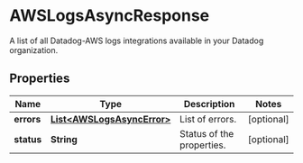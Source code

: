 

# AWSLogsAsyncResponse

A list of all Datadog-AWS logs integrations available in your Datadog organization.

## Properties

Name | Type | Description | Notes
------------ | ------------- | ------------- | -------------
**errors** | [**List&lt;AWSLogsAsyncError&gt;**](AWSLogsAsyncError.md) | List of errors. |  [optional]
**status** | **String** | Status of the properties. |  [optional]



